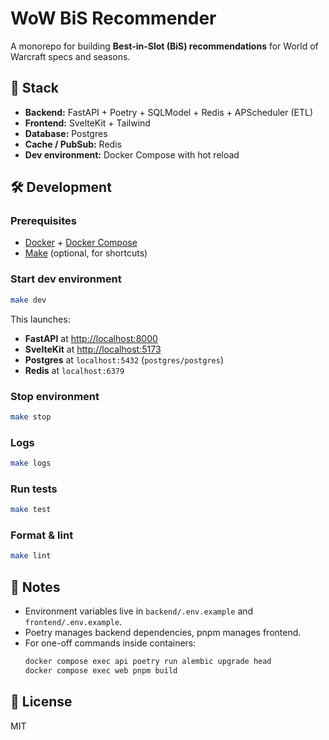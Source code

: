 # WoW BiS Recommender

A monorepo for building **Best-in-Slot (BiS) recommendations** for World of Warcraft specs and seasons.

## 🚀 Stack
- **Backend:** FastAPI + Poetry + SQLModel + Redis + APScheduler (ETL)
- **Frontend:** SvelteKit + Tailwind
- **Database:** Postgres
- **Cache / PubSub:** Redis
- **Dev environment:** Docker Compose with hot reload

## 🛠️ Development

### Prerequisites
- [Docker](https://www.docker.com/) + [Docker Compose](https://docs.docker.com/compose/)
- [Make](https://www.gnu.org/software/make/) (optional, for shortcuts)

### Start dev environment
```bash
make dev
```

This launches:
- **FastAPI** at [http://localhost:8000](http://localhost:8000)
- **SvelteKit** at [http://localhost:5173](http://localhost:5173)
- **Postgres** at `localhost:5432` (`postgres/postgres`)
- **Redis** at `localhost:6379`

### Stop environment
```bash
make stop
```

### Logs
```bash
make logs
```

### Run tests
```bash
make test
```

### Format & lint
```bash
make lint
```

## 🔧 Notes
- Environment variables live in `backend/.env.example` and `frontend/.env.example`.
- Poetry manages backend dependencies, pnpm manages frontend.
- For one-off commands inside containers:
  ```bash
  docker compose exec api poetry run alembic upgrade head
  docker compose exec web pnpm build
  ```

## 📜 License
MIT
